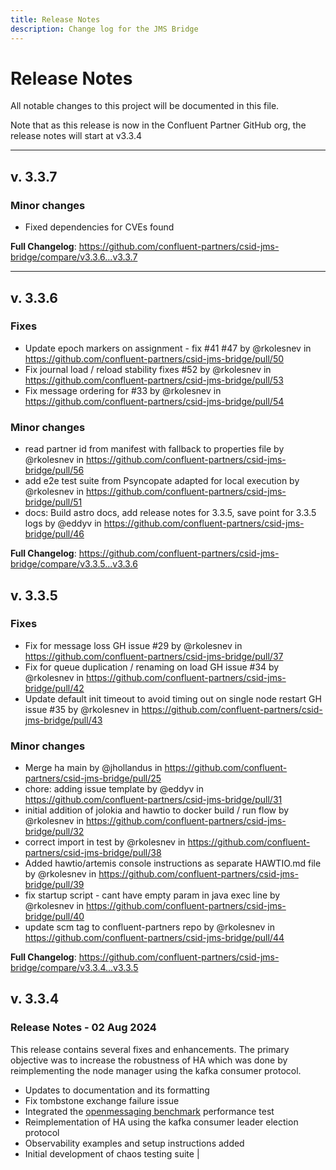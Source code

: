 ```yaml
---
title: Release Notes
description: Change log for the JMS Bridge
---
```


# Release Notes

All notable changes to this project will be documented in this file.

Note that as this release is now in the Confluent Partner GitHub org, the release notes will start at v3.3.4

---

## v. 3.3.7

### Minor changes
* Fixed dependencies for CVEs found

**Full Changelog**: https://github.com/confluent-partners/csid-jms-bridge/compare/v3.3.6...v3.3.7

---

## v. 3.3.6

### Fixes

* Update epoch markers on assignment - fix #41 #47 by @rkolesnev in https://github.com/confluent-partners/csid-jms-bridge/pull/50
* Fix journal load / reload stability fixes #52 by @rkolesnev in https://github.com/confluent-partners/csid-jms-bridge/pull/53
* Fix message ordering for #33 by @rkolesnev in https://github.com/confluent-partners/csid-jms-bridge/pull/54

### Minor changes
* read partner id from manifest with fallback to properties file by @rkolesnev in https://github.com/confluent-partners/csid-jms-bridge/pull/56
* add e2e test suite from Psyncopate adapted for local execution by @rkolesnev in https://github.com/confluent-partners/csid-jms-bridge/pull/51
* docs: Build astro docs, add release notes for 3.3.5, save point for 3.3.5 logs by @eddyv in https://github.com/confluent-partners/csid-jms-bridge/pull/46

**Full Changelog**: https://github.com/confluent-partners/csid-jms-bridge/compare/v3.3.5...v3.3.6

## v. 3.3.5

### Fixes

* Fix for message loss GH issue #29 by @rkolesnev in https://github.com/confluent-partners/csid-jms-bridge/pull/37
* Fix for queue duplication / renaming on load GH issue #34 by @rkolesnev
  in https://github.com/confluent-partners/csid-jms-bridge/pull/42
* Update default init timeout to avoid timing out on single node restart GH issue #35 by @rkolesnev
  in https://github.com/confluent-partners/csid-jms-bridge/pull/43

### Minor changes

* Merge ha main by @jhollandus in https://github.com/confluent-partners/csid-jms-bridge/pull/25
* chore: adding issue template by @eddyv in https://github.com/confluent-partners/csid-jms-bridge/pull/31
* initial addition of jolokia and hawtio to docker build / run flow by @rkolesnev
  in https://github.com/confluent-partners/csid-jms-bridge/pull/32
* correct import in test by @rkolesnev in https://github.com/confluent-partners/csid-jms-bridge/pull/38
* Added hawtio/artemis console instructions as separate HAWTIO.md file by @rkolesnev
  in https://github.com/confluent-partners/csid-jms-bridge/pull/39
* fix startup script - cant have empty param in java exec line by @rkolesnev
  in https://github.com/confluent-partners/csid-jms-bridge/pull/40
* update scm tag to confluent-partners repo by @rkolesnev
  in https://github.com/confluent-partners/csid-jms-bridge/pull/44

**Full Changelog**: https://github.com/confluent-partners/csid-jms-bridge/compare/v3.3.4...v3.3.5

## v. 3.3.4

### Release Notes - 02 Aug 2024

This release contains several fixes and enhancements. The primary objective was to increase the robustness of HA which
was done by reimplementing the node manager using the kafka consumer protocol.

* Updates to documentation and its formatting
* Fix tombstone exchange failure issue
* Integrated the [openmessaging benchmark](https://github.com/openmessaging/benchmark) performance test
* Reimplementation of HA using the kafka consumer leader election protocol
* Observability examples and setup instructions added
* Initial development of chaos testing suite
  |